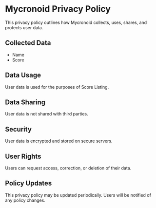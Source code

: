 # Mycronoid Privacy Policy

This privacy policy outlines how Mycronoid collects, uses, shares, and protects user data.

## Collected Data

- Name
- Score

## Data Usage

User data is used for the purposes of Score Listing.

## Data Sharing

User data is not shared with third parties.

## Security

User data is encrypted and stored on secure servers.

## User Rights

Users can request access, correction, or deletion of their data.

## Policy Updates

This privacy policy may be updated periodically. Users will be notified of any policy changes.